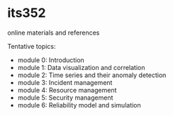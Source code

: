 # its352
online materials and references

Tentative topics:
* module 0: Introduction
* module 1: Data visualization and correlation
* module 2: Time series and their anomaly detection
* module 3: Incident management
* module 4: Resource management
* module 5: Security management
* module 6: Reliability model and simulation

